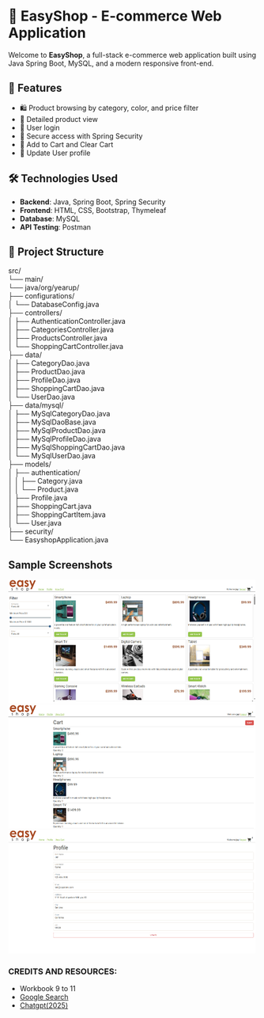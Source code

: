 # 🛒 EasyShop - E-commerce Web Application

Welcome to **EasyShop**, a full-stack e-commerce web application built using Java Spring Boot, MySQL, and a modern responsive front-end.



## 🚀 Features

- 🛍️ Product browsing by category, color, and price filter
- 🔎 Detailed product view
- 🧑 User login
- 🔐 Secure access with Spring Security
- 🛒 Add to Cart and Clear Cart
- 🔐 Update User profile

## 🛠️ Technologies Used

- **Backend**: Java, Spring Boot, Spring Security
- **Frontend**: HTML, CSS, Bootstrap, Thymeleaf
- **Database**: MySQL
- **API Testing**: Postman

## 📁 Project Structure

src/ <br>
└── main/ <br>
└── java/org/yearup/ <br>
├── configurations/<br>
│ └── DatabaseConfig.java <br>
├── controllers/ <br>
│ ├── AuthenticationController.java <br>
│ ├── CategoriesController.java <br>
│ ├── ProductsController.java <br>
│ └── ShoppingCartController.java <br>
├── data/  <br>
│ ├── CategoryDao.java <br>
│ ├── ProductDao.java <br>
│ ├── ProfileDao.java <br>
│ ├── ShoppingCartDao.java <br>
│ └── UserDao.java <br>
├── data/mysql/ <br>
│ ├── MySqlCategoryDao.java <br>
│ ├── MySqlDaoBase.java <br>
│ ├── MySqlProductDao.java <br>
│ ├── MySqlProfileDao.java <br>
│ ├── MySqlShoppingCartDao.java <br>
│ └── MySqlUserDao.java <br>
├── models/ <br>
│ ├── authentication/ <br>
│ │ ├── Category.java <br>
│ │ └── Product.java <br>
│ ├── Profile.java <br>
│ ├── ShoppingCart.java <br>
│ ├── ShoppingCartItem.java <br>
│ └── User.java <br>
├── security/<br>
└── EasyshopApplication.java <br>

## Sample Screenshots <br>
<img src="https://github.com/JHT-Gitt/EasyShop/blob/main/Screenshots/1.png" width="500" height="250">
<img src="https://github.com/JHT-Gitt/EasyShop/blob/main/Screenshots/2.png" width="500" height="250">
<img src="https://github.com/JHT-Gitt/EasyShop/blob/main/Screenshots/3.png" width="500" height="250">

### CREDITS AND RESOURCES:
- Workbook 9 to 11
- [Google Search](https://google.com)
- [Chatgpt(2025)](https://chatgpt.com/)



